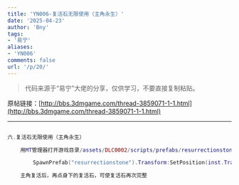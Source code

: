 ```yaml
---
title: 'YN006-复活石无限使用（主角永生）'
date: '2025-04-23'
author: 'Bny'
tags:
- '易宁'
aliases:
- 'YN006'
comments: false
url: '/p/20/'
---
```


> 代码来源于“易宁”大佬的分享，仅供学习，不要直接复制粘贴。

原帖链接：[http://bbs.3dmgame.com/thread-3859071-1-1.html](http://bbs.3dmgame.com/thread-3859071-1-1.html)

---

```lua  

六.复活石无限使用（主角永生）

	用MT管理器打开游戏目录/assets/DLC0002/scripts/prefabs/resurrectionstone.lua文件，在inst:Remove()的下一行插入以下内容：

		SpawnPrefab("resurrectionstone").Transform:SetPosition(inst.Transform:GetWorldPosition())

	主角复活后，再点身下的复活石，可使复活石再次完整

```  


